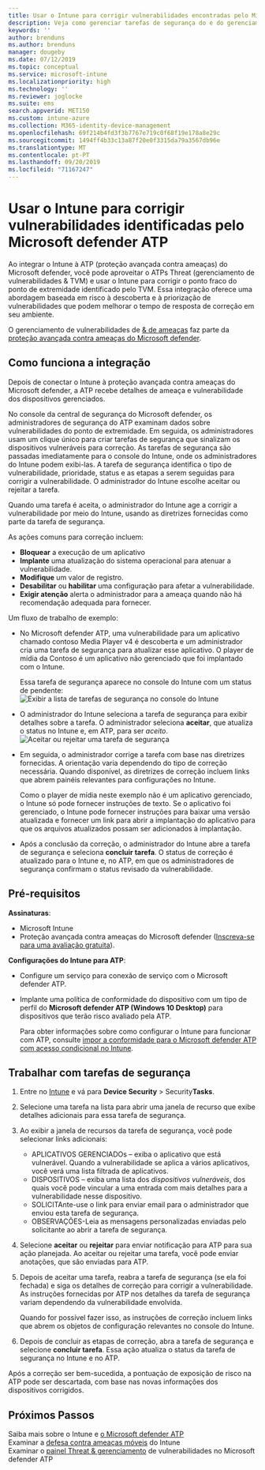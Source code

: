 ```yaml
---
title: Usar o Intune para corrigir vulnerabilidades encontradas pelo Microsoft defender ATP – Azure | Microsoft Docs
description: Veja como gerenciar tarefas de segurança do e do gerenciamento de vulnerabilidades & ameaças, parte da ATP (proteção avançada contra ameaças) do Microsoft defender no console do Intune.
keywords: ''
author: brenduns
ms.author: brenduns
manager: dougeby
ms.date: 07/12/2019
ms.topic: conceptual
ms.service: microsoft-intune
ms.localizationpriority: high
ms.technology: ''
ms.reviewer: joglocke
ms.suite: ems
search.appverid: MET150
ms.custom: intune-azure
ms.collection: M365-identity-device-management
ms.openlocfilehash: 69f214b4fd3f3b7767e719c0f68f19e178a8e29c
ms.sourcegitcommit: 1494ff4b33c13a87f20e0f3315da79a3567db96e
ms.translationtype: MT
ms.contentlocale: pt-PT
ms.lasthandoff: 09/20/2019
ms.locfileid: "71167247"
---
```

# <a name="use-intune-to-remediate-vulnerabilities-identified-by-microsoft-defender-atp"></a>Usar o Intune para corrigir vulnerabilidades identificadas pelo Microsoft defender ATP  

Ao integrar o Intune à ATP (proteção avançada contra ameaças) do Microsoft defender, você pode aproveitar o ATPs Threat (gerenciamento de vulnerabilidades & TVM) e usar o Intune para corrigir o ponto fraco do ponto de extremidade identificado pelo TVM. Essa integração oferece uma abordagem baseada em risco à descoberta e à priorização de vulnerabilidades que podem melhorar o tempo de resposta de correção em seu ambiente.  

O gerenciamento de vulnerabilidades de [& de ameaças](https://docs.microsoft.com/windows/security/threat-protection/windows-defender-atp/next-gen-threat-and-vuln-mgt) faz parte da [proteção avançada contra ameaças do Microsoft defender](https://docs.microsoft.com/windows/security/threat-protection/windows-defender-atp/windows-defender-advanced-threat-protection).  

## <a name="how-integration-works"></a>Como funciona a integração  

Depois de conectar o Intune à proteção avançada contra ameaças do Microsoft defender, a ATP recebe detalhes de ameaça e vulnerabilidade dos dispositivos gerenciados.  

No console da central de segurança do Microsoft defender, os administradores de segurança do ATP examinam dados sobre vulnerabilidades do ponto de extremidade. Em seguida, os administradores usam um clique único para criar tarefas de segurança que sinalizam os dispositivos vulneráveis para correção. As tarefas de segurança são passadas imediatamente para o console do Intune, onde os administradores do Intune podem exibi-las. A tarefa de segurança identifica o tipo de vulnerabilidade, prioridade, status e as etapas a serem seguidas para corrigir a vulnerabilidade. O administrador do Intune escolhe aceitar ou rejeitar a tarefa.  

Quando uma tarefa é aceita, o administrador do Intune age a corrigir a vulnerabilidade por meio do Intune, usando as diretrizes fornecidas como parte da tarefa de segurança.  

As ações comuns para correção incluem:  

- **Bloquear** a execução de um aplicativo  
- **Implante** uma atualização do sistema operacional para atenuar a vulnerabilidade.  
- **Modifique** um valor de registro.  
- **Desabilitar** ou **habilitar** uma configuração para afetar a vulnerabilidade.  
- **Exigir atenção** alerta o administrador para a ameaça quando não há recomendação adequada para fornecer.  

Um fluxo de trabalho de exemplo:

- No Microsoft defender ATP, uma vulnerabilidade para um aplicativo chamado contoso Media Player v4 é descoberta e um administrador cria uma tarefa de segurança para atualizar esse aplicativo. O player de mídia da Contoso é um aplicativo não gerenciado que foi implantado com o Intune.  

  Essa tarefa de segurança aparece no console do Intune com um status de pendente:  
  ![Exibir a lista de tarefas de segurança no console do Intune](./media/atp-manage-vulnerabilities/temp-security-tasks.png)
 
- O administrador do Intune seleciona a tarefa de segurança para exibir detalhes sobre a tarefa.  O administrador seleciona **aceitar**, que atualiza o status no Intune e, em ATP, para ser *aceito*.  
  ![Aceitar ou rejeitar uma tarefa de segurança](./media/atp-manage-vulnerabilities/temp-accept-task.png) 
 
- Em seguida, o administrador corrige a tarefa com base nas diretrizes fornecidas.  A orientação varia dependendo do tipo de correção necessária. Quando disponível, as diretrizes de correção incluem links que abrem painéis relevantes para configurações no Intune. 

  Como o player de mídia neste exemplo não é um aplicativo gerenciado, o Intune só pode fornecer instruções de texto. Se o aplicativo foi gerenciado, o Intune pode fornecer instruções para baixar uma versão atualizada e fornecer um link para abrir a implantação do aplicativo para que os arquivos atualizados possam ser adicionados à implantação. 

- Após a conclusão da correção, o administrador do Intune abre a tarefa de segurança e seleciona **concluir tarefa**.  O status de correção é atualizado para o Intune e, no ATP, em que os administradores de segurança confirmam o status revisado da vulnerabilidade.  

## <a name="prerequisites"></a>Pré-requisitos  

**Assinaturas**:  

- Microsoft Intune  
- Proteção avançada contra ameaças do Microsoft defender ([Inscreva-se para uma avaliação gratuita](https://www.microsoft.com/WindowsForBusiness/windows-atp?ocid=docs-wdatp-main-abovefoldlink)).  

**Configurações do Intune para ATP**:  

- Configure um serviço para conexão de serviço com o Microsoft defender ATP.  
- Implante uma política de conformidade do dispositivo com um tipo de perfil do **Microsoft defender ATP (Windows 10 Desktop)** para dispositivos que terão risco avaliado pela ATP.

  Para obter informações sobre como configurar o Intune para funcionar com ATP, consulte [impor a conformidade para o Microsoft defender ATP com acesso condicional no Intune](advanced-threat-protection.md#enable-microsoft-defender-atp-in-intune).  

## <a name="work-with-security-tasks"></a>Trabalhar com tarefas de segurança  

1. Entre no [Intune](https://go.microsoft.com/fwlink/?linkid=2090973) e vá para **Device Security** > Security**Tasks**.  
2. Selecione uma tarefa na lista para abrir uma janela de recurso que exibe detalhes adicionais para essa tarefa de segurança.  
3. Ao exibir a janela de recursos da tarefa de segurança, você pode selecionar links adicionais:  
   - APLICATIVOS GERENCIADOs – exiba o aplicativo que está vulnerável. Quando a vulnerabilidade se aplica a vários aplicativos, você verá uma lista filtrada de aplicativos.  
   - DISPOSITIVOS – exiba uma lista dos *dispositivos vulneráveis*, dos quais você pode vincular a uma entrada com mais detalhes para a vulnerabilidade nesse dispositivo.  
   - SOLICITAnte-use o link para enviar email para o administrador que enviou esta tarefa de segurança.  
   - OBSERVAÇÕES-Leia as mensagens personalizadas enviadas pelo solicitante ao abrir a tarefa de segurança.  
4. Selecione **aceitar** ou **rejeitar** para enviar notificação para ATP para sua ação planejada. Ao aceitar ou rejeitar uma tarefa, você pode enviar anotações, que são enviadas para ATP.  

5. Depois de aceitar uma tarefa, reabra a tarefa de segurança (se ela foi fechada) e siga os detalhes de correção para corrigir a vulnerabilidade.  As instruções fornecidas por ATP nos detalhes da tarefa de segurança variam dependendo da vulnerabilidade envolvida.  

   Quando for possível fazer isso, as instruções de correção incluem links que abrem os objetos de configuração relevantes no console do Intune.  

6. Depois de concluir as etapas de correção, abra a tarefa de segurança e selecione **concluir tarefa**.  Essa ação atualiza o status da tarefa de segurança no Intune e no ATP.  

Após a correção ser bem-sucedida, a pontuação de exposição de risco na ATP pode ser descartada, com base nas novas informações dos dispositivos corrigidos. 

## <a name="next-steps"></a>Próximos Passos
Saiba mais sobre o Intune e [o Microsoft defender ATP](advanced-threat-protection.md)  
Examinar a [defesa contra ameaças móveis](mobile-threat-defense.md) do Intune  
Examinar o [painel Threat & gerenciamento](https://docs.microsoft.com/windows/security/threat-protection/windows-defender-atp/tvm-dashboard-insights) de vulnerabilidades no Microsoft defender ATP
